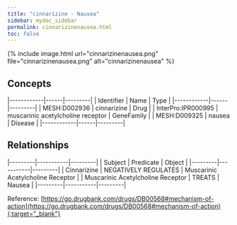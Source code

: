 ```yaml
---
title: "cinnarizine - Nausea"
sidebar: mydoc_sidebar
permalink: cinnarizinenausea.html
toc: false 
---
```


{% include image.html url="cinnarizinenausea.png" file="cinnarizinenausea.png" alt="cinnarizinenausea" %}

## Concepts

|------------|------|---------|
| Identifier | Name | Type    |
|------------|------|---------|
| MESH:D002936 | cinnarizine | Drug |
| InterPro:IPR000995 | muscarinic acetylcholine receptor | GeneFamily |
| MESH:D009325 | nausea | Disease |
|------------|------|---------|

## Relationships

|---------|-----------|---------|
| Subject | Predicate | Object  |
|---------|-----------|---------|
| Cinnarizine | NEGATIVELY REGULATES | Muscarinic Acetylcholine Receptor |
| Muscarinic Acetylcholine Receptor | TREATS | Nausea |
|---------|-----------|---------|

Reference: [https://go.drugbank.com/drugs/DB00568#mechanism-of-action](https://go.drugbank.com/drugs/DB00568#mechanism-of-action){:target="_blank"}